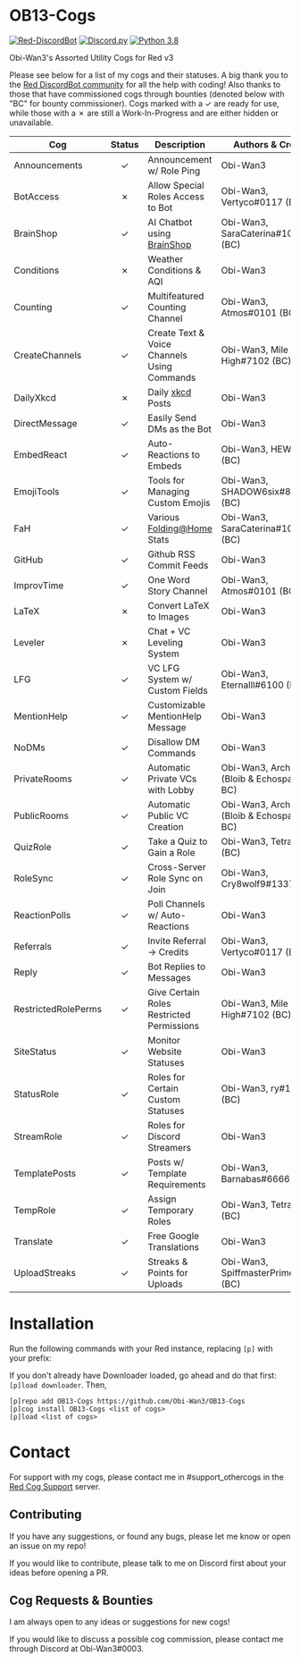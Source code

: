 # OB13-Cogs
[![Red-DiscordBot](https://img.shields.io/badge/Red--DiscordBot-V3-red.svg)](https://github.com/Cog-Creators/Red-DiscordBot)
[![Discord.py](https://img.shields.io/badge/Discord.py-rewrite-blue.svg)](https://github.com/Rapptz/discord.py/tree/rewrite)
[![Python 3.8](https://img.shields.io/pypi/pyversions/Red-Discordbot)](https://www.python.org/downloads/)

Obi-Wan3's Assorted Utility Cogs for Red v3

Please see below for a list of my cogs and their statuses. 
A big thank you to the [Red DiscordBot community](https://discord.gg/red) for all the help with coding! 
Also thanks to those that have commissioned cogs through bounties (denoted below with "BC" for bounty commissioner). 
Cogs marked with a ✓ are ready for use, while those with a ✗ are still a Work-In-Progress and are either hidden or unavailable.

| Cog | Status | Description | Authors & Credits |
| --- | :---: | --- | --- |
| Announcements | ✓ | Announcement w/ Role Ping | Obi-Wan3 |
| BotAccess | ✗ | Allow Special Roles Access to Bot | Obi-Wan3, Vertyco#0117 (BC) |
| BrainShop | ✓ | AI Chatbot using [BrainShop](https://brainshop.ai/) | Obi-Wan3, SaraCaterina#1015 (BC) |
| Conditions | ✗ | Weather Conditions & AQI | Obi-Wan3 |
| Counting | ✓ | Multifeatured Counting Channel | Obi-Wan3, Atmos#0101 (BC) |
| CreateChannels | ✓ | Create Text & Voice Channels Using Commands | Obi-Wan3, Mile High#7102 (BC) |
| DailyXkcd | ✗ | Daily [xkcd](http://xkcd.com/) Posts | Obi-Wan3 |
| DirectMessage | ✓ | Easily Send DMs as the Bot | Obi-Wan3 |
| EmbedReact | ✓ | Auto-Reactions to Embeds | Obi-Wan3, HEW#6942 (BC) |
| EmojiTools | ✓ | Tools for Managing Custom Emojis | Obi-Wan3, SHADOW6six#8807 (BC) |
| FaH | ✓ | Various [Folding@Home](https://foldingathome.org/) Stats | Obi-Wan3, SaraCaterina#1015 (BC) |
| GitHub | ✓ | Github RSS Commit Feeds | Obi-Wan3 |
| ImprovTime | ✓ | One Word Story Channel | Obi-Wan3, Atmos#0101 (BC) |
| LaTeX | ✗ | Convert LaTeX to Images | Obi-Wan3 |
| Leveler | ✗ | Chat + VC Leveling System | Obi-Wan3 |
| LFG | ✓ | VC LFG System w/ Custom Fields | Obi-Wan3, Eternalll#6100 (BC) |
| MentionHelp | ✓ | Customizable MentionHelp Message | Obi-Wan3 |
| NoDMs | ✓ | Disallow DM Commands | Obi-Wan3 |
| PrivateRooms | ✓ | Automatic Private VCs with Lobby | Obi-Wan3, Archetype (Bloib & Echospawn, BC) |
| PublicRooms | ✓ | Automatic Public VC Creation | Obi-Wan3, Archetype (Bloib & Echospawn, BC) |
| QuizRole | ✓ | Take a Quiz to Gain a Role | Obi-Wan3, Tetra#0001 (BC) |
| RoleSync | ✓ | Cross-Server Role Sync on Join | Obi-Wan3, Cry8wolf9#1337 (BC) |
| ReactionPolls | ✓ | Poll Channels w/ Auto-Reactions | Obi-Wan3 |
| Referrals | ✓ | Invite Referral -> Credits | Obi-Wan3, Vertyco#0117 (BC) |
| Reply | ✓ | Bot Replies to Messages | Obi-Wan3 |
| RestrictedRolePerms | ✓ | Give Certain Roles Restricted Permissions | Obi-Wan3, Mile High#7102 (BC) |
| SiteStatus | ✓ | Monitor Website Statuses | Obi-Wan3 |
| StatusRole | ✓ | Roles for Certain Custom Statuses | Obi-Wan3, ry#1000 (BC) |
| StreamRole | ✓ | Roles for Discord Streamers | Obi-Wan3 |
| TemplatePosts | ✓ | Posts w/ Template Requirements | Obi-Wan3, Barnabas#6666 (BC) |
| TempRole | ✓ | Assign Temporary Roles | Obi-Wan3, Tetra#0001 (BC) |
| Translate | ✓ | Free Google Translations | Obi-Wan3 |
| UploadStreaks | ✓ | Streaks & Points for Uploads | Obi-Wan3,  SpiffmasterPrime#8931 (BC)|

# Installation
Run the following commands with your Red instance, replacing `[p]` with your prefix:

If you don't already have Downloader loaded, go ahead and do that first: `[p]load downloader`. Then, 
```
[p]repo add OB13-Cogs https://github.com/Obi-Wan3/OB13-Cogs
[p]cog install OB13-Cogs <list of cogs>
[p]load <list of cogs>
```

# Contact
For support with my cogs, please contact me in #support_othercogs in the [Red Cog Support](https://discord.gg/GET4DVk) server.


## Contributing
If you have any suggestions, or found any bugs, please let me know or open an issue on my repo!

If you would like to contribute, please talk to me on Discord first about your ideas before opening a PR.


## Cog Requests & Bounties
I am always open to any ideas or suggestions for new cogs! 

If you would like to discuss a possible cog commission, please contact me through Discord at Obi-Wan3#0003.
